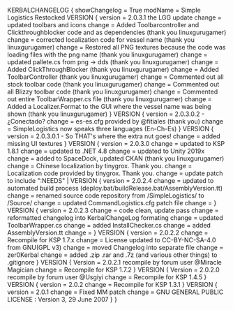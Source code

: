KERBALCHANGELOG
{
	showChangelog = True
	modName = Simple Logistics Restocked
	VERSION
	{
		version = 2.0.3.1 the LGG update
		change = updated toolbars and icons
		change = Added Toolbarcontroller and Clickthroughblocker code and as dependencies (thank you linuxgurugamer)
		change = corrected localization code for vessel name (thank you linuxgurugamer)
		change = Restored all PNG textures because the code was loading files with the png name (thank you linuxgurugamer)
		change = updated pallete.cs from png -> dds (thank you linuxgurugamer)
		change = Added ClickThroughBlocker (thank you linuxgurugamer)
		change = Added ToolbarController (thank you linuxgurugamer)
		change = Commented out all stock toolbar code (thank you linuxgurugamer)
		change = Commented out all Blizzy toolbar code (thank you linuxgurugamer)
		change = Commented out entire ToolbarWrapper.cs file (thank you linuxgurugamer)
		change = Added a Localizer.Format to the GUI where the vessel name was being shown (thank you linuxgurugamer)
	}
	VERSION
	{
		version = 2.0.3.0.2 - ¿Conectado?
		change = es-es.cfg provided by @fitiales (thank you)
		change = SimpleLogistics now speaks three languages (En-Ch-Es)
	}
	VERSION
	{
		version = 2.0.3.0.1 - So THAT's where the extra nut goes!
		change = added missing UI textures
	}
	VERSION
	{
		version = 2.0.3.0
		change = updated to KSP 1.8.1
		change = updated to .NET 4.8
		change = updated to Unity 2019x
		change = added to SpaceDock, updated CKAN (thank you linuxgurugamer)
		change = Chinese localization by tinygrox. Thank you.
		change = Localization code provided by tinygrox. Thank you.
		change = update patch to include ":NEEDS"
	|
	VERSION
	{
		version = 2.0.2.4
		change = updated to automated build process (deploy.bat/buildRelease.bat/AssemblyVersion.tt)
		change = renamed source code repository from /SimpleLogistics/ to /Source/
		change = updated CommandLogistics.cfg patch file
		change =
	}
	VERSION
	{
		version = 2.0.2.3
		change = code clean, update pass
		change = reformatted changelog into KerbalChangeLog formating
		change = updated ToolbarWrapper.cs
		change = added InstallChecker.cs
		change = added AssemblyVersion.tt
		change =
	}
	VERSION
	{
		version = 2.0.2.2
		change = Recompile for KSP 1.7.x
		change = License updated to CC-BY-NC-SA-4.0 from GNU(GPL v3)
		change = moved Changelog into separate file
		change = zer0Kerbal
		change = added .zip .rar and .7z (and various other things) to .gitignore
	}
	VERSION
	{
		Version = 2.0.2.1 recompile by forum user @Miracle Magician
		change = Recompile for KSP 1.7.2
	}
	VERSION
	{
		Version = 2.0.2.0 recompile by forum user @Usgiyi
		change = Recompile for KSP 1.4.5
	}
	VERSION
	{
		version = 2.0.2
		change = Recompile for KSP 1.3.1
	}
	VERSION
	{
		version = 2.0.1
		change = Fixed MM patch
		change = GNU GENERAL PUBLIC LICENSE : Version 3, 29 June 2007
	}
}



